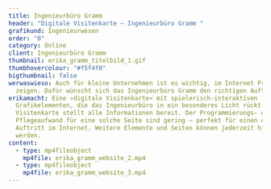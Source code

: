 ```yaml
---
title: Ingenieurbüro Gramm
header: "Digitale Visitenkarte – Ingenieurbüro Gramm "
grafikund: Ingenieurwesen
order: "0"
category: Online
client: Ingenieurbüro Gramm
thumbnail: erika_gramm_titelbild_1.gif
thumbhovercolour: "#f5f4f0"
bigthumbnail: false
werwaswieso: Auch für kleine Unternehmen ist es wichtig, im Internet Präsenz zu
  zeigen. Dafür wünscht sich das Ingenieurbüro Gramm den richtigen Auftritt.
erikamacht: Eine »digitale Visitenkarte« mit spielerisch-interaktiven
  Grafikelementen, die das Ingenieurbüro in ein besonderes Licht rückt. Die
  Visitenkarte stellt alle Informationen bereit. Der Programmierungs- und
  Pflegeaufwand für eine solche Seite sind gering – perfekt für einen ersten
  Auftritt im Internet. Weitere Elemente und Seiten können jederzeit hinzugefügt
  werden.
content:
  - type: mp4fileobject
    mp4file: erika_gramm_website_2.mp4
  - type: mp4fileobject
    mp4file: erika_gramm_website_3.mp4
---
```

